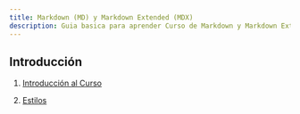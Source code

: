 ```yaml
---
title: Markdown (MD) y Markdown Extended (MDX)
description: Guia basica para aprender Curso de Markdown y Markdown Extended (MDX)
---
```


## Introducción

1. [Introducción al Curso](01-introduccion)
   <!-- 1. [Objetivo del Curso](01-introduccion#objetivo-del-Curso)
   1. [Diferencias entre Markdown (MD) y Markdown Extended (MDX)](<01-introduccion#Diferencias-entre-Markdown-(MD)-y-Markdown-Extended-(MDX)>)
   1. [Explicación de las diferencias clave](01-introduccion#explicación-de-las-diferencias-clave)
   1. [Integración con JSX](01-introduccion#integración-con-jsx)
   1. [Flexibilidad](01-introduccion#flexibilidad)
   1. [Uso](01-introduccion#uso)
   1. [Ejemplos de MD y MDX](01-introduccion#ejemplos-de-md-y-mdx) -->

2. [Estilos](#estilos)

   <!-- - [Encabezados](#encabezados)
   - [Párrafos](#párrafos)
   - [Énfasis (negritas y cursivas)](#énfasis-negritas-y-cursivas)
   - [Listas (ordenadas y desordenadas)](#listas-ordenadas-y-desordenadas)
   - [Citas](#citas) -->

<!-- 2. [**Elementos intermedios**](#elementos-intermedios)
   - [Enlaces](#enlaces)
   - [Imágenes](#imágenes)
   - [Tablas](#tablas)
   - [Código en línea y bloques de código](#código-en-línea-y-bloques-de-código)

## Capítulo 2: Markdown Avanzado

1. [**Extensiones de Markdown**](#extensiones-de-markdown)

   - [Markdown Extra](#markdown-extra)
   - [GitHub Flavored Markdown (GFM)](#github-flavored-markdown-gfm)
   - [Pandoc](#pandoc)

2. [**Características avanzadas**](#características-avanzadas)
   - [Listas de tareas](#listas-de-tareas)
   - [Emojis](#emojis)
   - [Resaltado de sintaxis](#resaltado-de-sintaxis)

## Capítulo 3: Introducción a MDX

1. [**¿Qué es MDX?**](#qué-es-mdx)

   - [Historia y propósito de MDX](#historia-y-propósito-de-mdx)
   - [Instalación y configuración](#instalación-y-configuración)

2. [**Sintaxis básica de MDX**](#sintaxis-básica-de-mdx)
   - [Mezcla de Markdown y JSX](#mezcla-de-markdown-y-jsx)
   - [Componentes en línea](#componentes-en-línea)
   - [Importación de componentes](#importación-de-componentes)

## Capítulo 4: Creación de Contenido Dinámico con MDX

1. [**Componentes de React en MDX**](#componentes-de-react-en-mdx)

   - [Uso de componentes estándar](#uso-de-componentes-estándar)
   - [Creación de componentes personalizados](#creación-de-componentes-personalizados)

2. [**Props y Estado en MDX**](#props-y-estado-en-mdx)
   - [Pasar props a componentes](#pasar-props-a-componentes)
   - [Gestión de estado dentro de MDX](#gestión-de-estado-dentro-de-mdx)

## Capítulo 5: Integración con Frameworks de JavaScript

1. [**MDX con Next.js**](#mdx-con-nextjs)

   - [Configuración del entorno](#configuración-del-entorno)
   - [Ejemplo de proyecto básico](#ejemplo-de-proyecto-básico)

2. [**MDX con Gatsby**](#mdx-con-gatsby)
   - [Configuración del entorno](#configuración-del-entorno-1)
   - [Ejemplo de proyecto básico](#ejemplo-de-proyecto-básico-1)

## Capítulo 6: Proyectos Prácticos

1. [**Documentación Técnica con MD y MDX**](#documentación-técnica-con-md-y-mdx)

   - [Crear documentación completa para un proyecto](#crear-documentación-completa-para-un-proyecto)
   - [Comparación de documentación en MD y MDX](#comparación-de-documentación-en-md-y-mdx)

2. [**Presentaciones Interactivas con MDX**](#presentaciones-interactivas-con-mdx)
   - [Crear presentaciones utilizando MDX y herramientas como MDX Deck](#crear-presentaciones-utilizando-mdx-y-herramientas-como-mdx-deck)

## Proyecto Final

1. [**Proyecto de Documentación**](#proyecto-de-documentación)

   - [Crear la documentación completa de un pequeño proyecto de software utilizando MD y MDX](#crear-la-documentación-completa-de-un-pequeño-proyecto-de-software-utilizando-md-y-mdx)

2. [**Presentación Interactiva**](#presentación-interactiva)
   - [Crear una presentación sobre un tema técnico utilizando MDX y componentes React](#crear-una-presentación-sobre-un-tema-técnico-utilizando-mdx-y-componentes-react) -->
